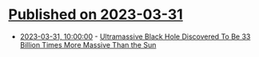 # [Published on 2023-03-31](index.md)

* [2023-03-31, 10:00:00](https://science.slashdot.org/story/23/03/31/0445227/ultramassive-black-hole-discovered-to-be-33-billion-times-more-massive-than-the-sun?utm_source=rss1.0mainlinkanon&utm_medium=feed) - [Ultramassive Black Hole Discovered To Be 33 Billion Times More Massive Than the Sun](https://science.slashdot.org/story/23/03/31/0445227/ultramassive-black-hole-discovered-to-be-33-billion-times-more-massive-than-the-sun?utm_source=rss1.0mainlinkanon&utm_medium=feed)
